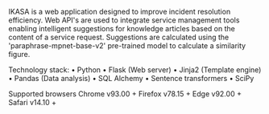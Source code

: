 IKASA is a web application designed to improve incident resolution efficiency.
Web API's are used to integrate service management tools enabling intelligent suggestions for knowledge articles based on the content of a service request.
Suggestions are calculated using the 'paraphrase-mpnet-base-v2' pre-trained model to calculate a similarity figure.

Technology stack:
• Python 
• Flask (Web server) 
• Jinja2 (Template engine) 
• Pandas (Data analysis) 
• SQL Alchemy 
• Sentence transformers 
• SciPy 
 
Supported browsers 
Chrome  v93.00 + 
Firefox  v78.15 + 
Edge  v92.00 + 
Safari  v14.10 + 
